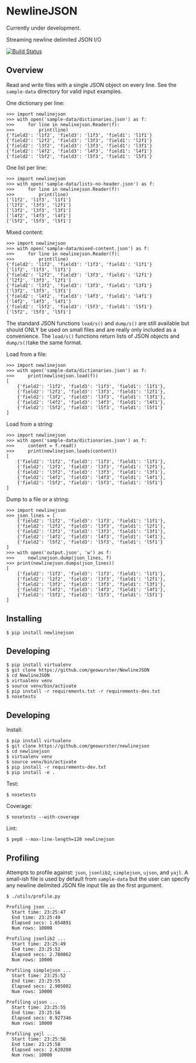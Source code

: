 NewlineJSON
===========

Currently under development.

Streaming newline delimited JSON I/O

[![Build Status](https://travis-ci.org/geowurster/NewlineJSON.svg)](https://travis-ci.org/geowurster/NewlineJSON)


Overview
--------

Read and write files with a single JSON object on every line.  See the
`sample-data` directory for valid input examples.

One dictionary per line:
    
    >>> import newlinejson
    >>> with open('sample-data/dictionaries.json') as f:
    >>>     for line in newlinejson.Reader(f):
    >>>         print(line)
    {'field2': 'l1f2', 'field3': 'l1f3', 'field1': 'l1f1'}
    {'field2': 'l2f2', 'field3': 'l3f3', 'field1': 'l2f1'}
    {'field2': 'l3f2', 'field3': 'l3f3', 'field1': 'l3f1'}
    {'field2': 'l4f2', 'field3': 'l4f3', 'field1': 'l4f1'}
    {'field2': 'l5f2', 'field3': 'l5f3', 'field1': 'l5f1'}

One list per line:

    >>> import newlinejson
    >>> with open('sample-data/lists-no-header.json') as f:
    >>>     for line in newlinejson.Reader(f):
    >>>         print(line)
    ['l1f2', 'l1f3', 'l1f1']
    ['l2f2', 'l3f3', 'l2f1']
    ['l3f2', 'l3f3', 'l3f1']
    ['l4f2', 'l4f3', 'l4f1']
    ['l5f2', 'l5f3', 'l5f1']

Mixed content:

    >>> import newlinejson
    >>> with open('sample-data/mixed-content.json') as f:
    >>>     for line in newlinejson.Reader(f):
    >>>         print(line)
    {'field2': 'l1f2', 'field3': 'l1f3', 'field1': 'l1f1'}
    ['l1f2', 'l1f3', 'l1f1']
    {'field2': 'l2f2', 'field3': 'l3f3', 'field1': 'l2f1'}
    ['l2f2', 'l3f3', 'l2f1']
    {'field2': 'l3f2', 'field3': 'l3f3', 'field1': 'l3f1'}
    ['l3f2', 'l3f3', 'l3f1']
    {'field2': 'l4f2', 'field3': 'l4f3', 'field1': 'l4f1'}
    ['l4f2', 'l4f3', 'l4f1']
    {'field2': 'l5f2', 'field3': 'l5f3', 'field1': 'l5f1'}
    ['l5f2', 'l5f3', 'l5f1']

The standard JSON functions `load/s()` and `dump/s()` are still available but
should ONLY be used on small files and are really only included as a convenience.
The `load/s()` functions return lists of JSON objects and `dump/s()`take the
same format.

Load from a file:

    >>> import newlinejson
    >>> with open('sample-data/dictionaries.json') as f:
    >>>     print(newlinejson.load(f))
    [
        {'field2': 'l1f2', 'field3': 'l1f3', 'field1': 'l1f1'},
        {'field2': 'l2f2', 'field3': 'l3f3', 'field1': 'l2f1'},
        {'field2': 'l3f2', 'field3': 'l3f3', 'field1': 'l3f1'},
        {'field2': 'l4f2', 'field3': 'l4f3', 'field1': 'l4f1'},
        {'field2': 'l5f2', 'field3': 'l5f3', 'field1': 'l5f1'}
    ]

Load from a string:

    >>> import newlinejson
    >>> with open('sample-data/dictionaries.json') as f:
    >>>     content = f.read()
    >>>     print(newlinejson.loads(content))
    [
        {'field2': 'l1f2', 'field3': 'l1f3', 'field1': 'l1f1'},
        {'field2': 'l2f2', 'field3': 'l3f3', 'field1': 'l2f1'},
        {'field2': 'l3f2', 'field3': 'l3f3', 'field1': 'l3f1'},
        {'field2': 'l4f2', 'field3': 'l4f3', 'field1': 'l4f1'},
        {'field2': 'l5f2', 'field3': 'l5f3', 'field1': 'l5f1'}
    ]

Dump to a file or a string:
    
    >>> import newlinejson
    >>> json_lines = [
        {'field2': 'l1f2', 'field3': 'l1f3', 'field1': 'l1f1'},
        {'field2': 'l2f2', 'field3': 'l3f3', 'field1': 'l2f1'},
        {'field2': 'l3f2', 'field3': 'l3f3', 'field1': 'l3f1'},
        {'field2': 'l4f2', 'field3': 'l4f3', 'field1': 'l4f1'},
        {'field2': 'l5f2', 'field3': 'l5f3', 'field1': 'l5f1'}
    ]
    >>> with open('output.json', 'w') as f:
    >>>     newlinejson.dump(json_lines, f)
    >>> print(newlinejson.dumps(json_lines))
    [
        {'field2': 'l1f2', 'field3': 'l1f3', 'field1': 'l1f1'},
        {'field2': 'l2f2', 'field3': 'l3f3', 'field1': 'l2f1'},
        {'field2': 'l3f2', 'field3': 'l3f3', 'field1': 'l3f1'},
        {'field2': 'l4f2', 'field3': 'l4f3', 'field1': 'l4f1'},
        {'field2': 'l5f2', 'field3': 'l5f3', 'field1': 'l5f1'}
    ]


Installing
----------

    $ pip install newlinejson


Developing
----------
    
    $ pip install virtualenv
    $ git clone https://github.com/geowurster/NewlineJSON
    $ cd NewlineJSON
    $ virtualenv venv
    $ source venv/bin/activate
    $ pip install -r requirements.txt -r requirements-dev.txt
    $ nosetests


Developing
----------

Install:

    $ pip install virtualenv
    $ git clone https://github.com/geowurster/newlinejson
    $ cd newlinejson
    $ virtualenv venv
    $ source venv/bin/activate
    $ pip install -r requirements-dev.txt
    $ pip install -e .

Test:
    
    $ nosetests


Coverage:

    $ nosetests --with-coverage

Lint:

    $ pep8 --max-line-length=120 newlinejson



Profiling
---------

Attempts to profile against: `json`, `jsonlib2`, `simplejson`, `ujson`, and
`yajl`.  A small-ish file is used by default from `sample-data` but the user
can specify any newline delimited JSON file input file as the first argument.

    $ ./utils/profile.py 

    Profiling json ...
      Start time: 23:25:47
      End time: 23:25:49
      Elapsed secs: 1.654891
      Num rows: 10000
    
    Profiling jsonlib2 ...
      Start time: 23:25:49
      End time: 23:25:52
      Elapsed secs: 2.780862
      Num rows: 10000
    
    Profiling simplejson ...
      Start time: 23:25:52
      End time: 23:25:55
      Elapsed secs: 2.905002
      Num rows: 10000
    
    Profiling ujson ...
      Start time: 23:25:55
      End time: 23:25:56
      Elapsed secs: 0.927346
      Num rows: 10000
    
    Profiling yajl ...
      Start time: 23:25:56
      End time: 23:25:58
      Elapsed secs: 2.620200
      Num rows: 10000
